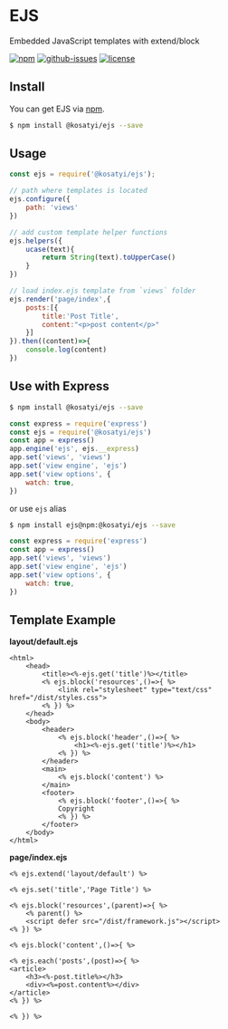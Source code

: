 # EJS 

Embedded JavaScript templates with extend/block

[![npm](https://img.shields.io/npm/v/@kosatyi/ejs.svg)](https://www.npmjs.com/package/@kosatyi/ejs)
[![github-issues](https://img.shields.io/github/issues/kosatyi/ejs.svg)](https://github.com/kosatyi/ejs/issues)
[![license](https://img.shields.io/npm/l/@kosatyi/ejs.svg)](https://github.com/kosatyi/ejs/blob/master/LICENCE)

## Install

You can get EJS via [npm](http://npmjs.com).

```bash
$ npm install @kosatyi/ejs --save
```

## Usage

```js
const ejs = require('@kosatyi/ejs');

// path where templates is located 
ejs.configure({
    path: 'views'
})

// add custom template helper functions
ejs.helpers({
    ucase(text){
        return String(text).toUpperCase()
    }
})

// load index.ejs template from `views` folder
ejs.render('page/index',{
    posts:[{
        title:'Post Title',
        content:"<p>post content</p>"
    }]
}).then((content)=>{
    console.log(content)
})
```


## Use with Express

```bash
$ npm install @kosatyi/ejs --save
```

```js
const express = require('express')
const ejs = require('@kosatyi/ejs')
const app = express()
app.engine('ejs', ejs.__express)
app.set('views', 'views')
app.set('view engine', 'ejs')
app.set('view options', {
    watch: true,
})
```

or use `ejs` alias

```bash
$ npm install ejs@npm:@kosatyi/ejs --save
```

```js
const express = require('express')
const app = express()
app.set('views', 'views')
app.set('view engine', 'ejs')
app.set('view options', {
    watch: true,
})
```

## Template Example

**layout/default.ejs**

```ejs
<html>
    <head>
        <title><%-ejs.get('title')%></title>
        <% ejs.block('resources',()=>{ %>
            <link rel="stylesheet" type="text/css" href="/dist/styles.css">
        <% }) %>
    </head>
    <body>
        <header>
            <% ejs.block('header',()=>{ %>
                <h1><%-ejs.get('title')%></h1>
            <% }) %>            
        </header>
        <main>
            <% ejs.block('content') %>
        </main>
        <footer>
            <% ejs.block('footer',()=>{ %>
            Copyright
            <% }) %>
        </footer>
    </body>
</html>
```

**page/index.ejs**

```ejs
<% ejs.extend('layout/default') %>

<% ejs.set('title','Page Title') %>

<% ejs.block('resources',(parent)=>{ %>
    <% parent() %>
    <script defer src="/dist/framework.js"></script>
<% }) %>

<% ejs.block('content',()=>{ %>

<% ejs.each('posts',(post)=>{ %>
<article>
    <h3><%-post.title%></h3>
    <div><%=post.content%></div>
</article>
<% }) %>

<% }) %>
```
